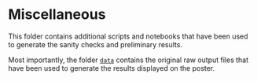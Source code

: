 # Miscellaneous

This folder contains additional scripts and notebooks that have been used to generate the sanity checks and preliminary results. 

Most importantly, the folder [`data`](https://github.com/gabrielkasmi/ood_instances_sophia/tree/main/misc/data) contains the original raw output files that have been used to generate the results displayed on the poster. 
